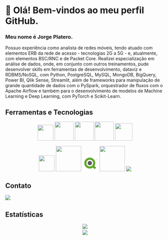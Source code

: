 # 👋 Olá! Bem-vindos ao meu perfil GitHub.
### Meu nome é Jorge Platero.

Possuo experiência como analista de redes móveis, tendo atuado com elementos ERB da rede de acesso - tecnologias 2G a 5G - e, atualmente, com elementos BSC/RNC e de Packet Core. Realizei especialização em análise de dados, onde, em conjunto com outros treinamentos, pude desenvolver skills em ferramentas de desenvolvimento, dataviz e RDBMS/NoSQL, com Python, PostgreSQL, MySQL, MongoDB, BigQuery, Power BI, Qlik Sense, Streamlit, além de frameworks para manipulação de grande quantidade de dados com o PySpark, orquestrador de fluxos com o Apache Airflow e também para o desenvolvimento de modelos de Machine Learning e Deep Learning, com PyTorch e Scikit-Learn.

## Ferramentas e Tecnologias

<div align="center">
<img src="https://cdn.jsdelivr.net/gh/devicons/devicon@latest/icons/python/python-original-wordmark.svg" width="50" height="50"/> <img src="https://cdn.jsdelivr.net/gh/devicons/devicon@latest/icons/apachespark/apachespark-original-wordmark.svg" width="60" height="60"/> <img src="https://cdn.jsdelivr.net/gh/devicons/devicon@latest/icons/postgresql/postgresql-plain-wordmark.svg" width="60" height="60"/> <img src="https://cdn.jsdelivr.net/gh/devicons/devicon@latest/icons/mysql/mysql-original-wordmark.svg" width="60" height="60"/> <img src="https://cdn.jsdelivr.net/gh/devicons/devicon@latest/icons/mongodb/mongodb-original-wordmark.svg" width="55" height="55"/>

<img src="https://avatars.githubusercontent.com/u/42988494?s=200&v=4" width="50" height="50"/> <img src="https://cdn.jsdelivr.net/gh/devicons/devicon@latest/icons/streamlit/streamlit-original-wordmark.svg" width="80" height="80"/> <img src="https://github.com/jorgeplatero/qlik_sense_fundamental/blob/df95a04d352e385e90585f21ceca51855ca5e810/img/icone_qlik.png" width="50" height="50"/> <img src="https://cdn.jsdelivr.net/gh/devicons/devicon@latest/icons/git/git-original-wordmark.svg" width="80" height="80"/> <img src="https://cdn.jsdelivr.net/gh/devicons/devicon@latest/icons/apacheairflow/apacheairflow-original-wordmark.svg" height="80"/>

</div>

## Contato
<a href="https://www.linkedin.com/in/jorgeplatero" target="_blank"><img loading="lazy" src="https://img.shields.io/badge/-LinkedIn-%230077B5?style=for-the-badge&logo=linkedin&logoColor=white" target="_blank"></a>   

## Estatísticas

<div align="center">
  <a href="https://github.com/jorgeplatero">
  <div align="center">
  <img width="50%" src="https://github-readme-stats.vercel.app/api?username=jorgeplatero&show_icons=true&theme=tokyonight"/>
  </div>
  <div align="center">
  <img width="50%" src="https://github-readme-stats.vercel.app/api/top-langs/?username=jorgeplatero&layout=compact&theme=tokyonight"/>
  </div>
</div>
